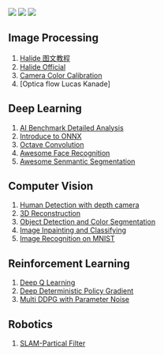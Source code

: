 [![](https://img.shields.io/badge/欢迎-welcome_to_my_github-orange.svg)](www.github.com/l5shi)
[![](https://img.shields.io/badge/常联系-click_for_contact-green.svg)](https://github.com/l5shi/__Overview__/blob/master/thanks/README.md)
[![](https://img.shields.io/badge/Donate-支付宝|微信|Venmo-blue.svg)](https://github.com/l5shi/__Overview__/blob/master/thanks/README.md)

## Image Processing


1. [Halide 图文教程](https://github.com/l5shi/Halide_Tutorial)
2. [Halide Official](https://github.com/l5shi/halide)
3. [Camera Color Calibration](https://github.com/l5shi/CONVERT_RAW_TO_sRGB)
4. [Optica flow Lucas Kanade]

## Deep Learning
1. [AI Benchmark Detailed Analysis](https://github.com/l5shi/AI-Benchmark)
2. [Introduce to ONNX](https://github.com/l5shi/ONNX_TUTORIAL)
3. [Octave Convolution](https://github.com/l5shi/Octave-Conv-Keras)
4. [Awesome Face Recognition](https://github.com/l5shi/awesome-Face_Recognition)
5. [Awesome Senmantic Segmentation](https://github.com/l5shi/awesome-semantic-segmentation)

## Computer Vision
1. [Human Detection with depth camera](https://github.com/l5shi/Human-Detection-In-Depth-Image)
2. [3D Reconstruction](https://github.com/l5shi/3D-reconstruction-and-Rendering)
3. [Object Detection and Color Segmentation](https://github.com/l5shi/Object-Detection-and-Color-Segmentation)
4. [Image Inpainting and Classifying](https://github.com/l5shi/Image-Inpainting-and-Classification)
5. [Image Recognition on MNIST](https://github.com/l5shi/Image-Recognition-on-MNIST-dataset)

## Reinforcement Learning

1. [Deep Q Learning](https://github.com/l5shi/Reinforcement-Learning-Deep-Q-Learning)
2. [Deep Deterministic Policy Gradient](https://github.com/l5shi/Reinforcement-Learning-DDPG)
3. [Multi DDPG with Parameter Noise](https://github.com/l5shi/Multi-DDPG-with-parameter-noise)

## Robotics
1. [SLAM-Partical Filter](https://github.com/l5shi/Implement-SLAM-with-RGBD-measurements) 
